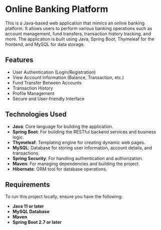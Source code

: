 # Online Banking Platform

This is a Java-based web application that mimics an online banking platform. It allows users to perform various banking operations such as account management, fund transfers, transaction history tracking, and more. The application is built using Java, Spring Boot, Thymeleaf for the frontend, and MySQL for data storage.

## Features
- User Authentication (Login/Registration)
- View Account Information (Balance, Transaction, etc.)
- Fund Transfer Between Accounts
- Transaction History
- Profile Management
- Secure and User-friendly Interface

## Technologies Used
- **Java**: Core language for building the application.
- **Spring Boot**: For building the RESTful backend services and business logic.
- **Thymeleaf**: Templating engine for creating dynamic web pages.
- **MySQL**: Database for storing user information, account details, and transactions.
- **Spring Security**: For handling authentication and authorization.
- **Maven**: For managing dependencies and building the project.
- **Hibernate**: ORM tool for database operations.

## Requirements
To run this project locally, ensure you have the following:
- **Java 11 or later**
- **MySQL Database**
- **Maven**
- **Spring Boot 2.7 or later**


